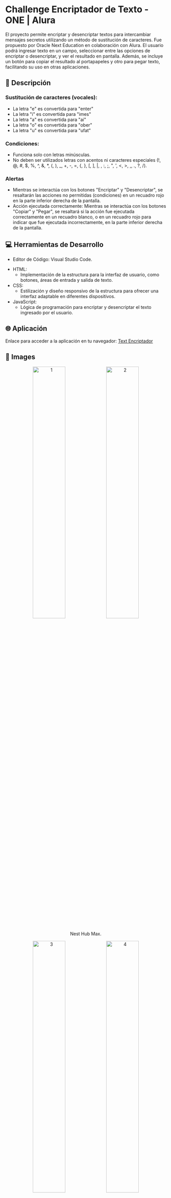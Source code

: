 # Challenge Encriptador de Texto - ONE | Alura
<p>
El proyecto permite encriptar y desencriptar textos para intercambiar mensajes secretos utilizando un método de sustitución de caracteres. Fue propuesto por Oracle Next Education en colaboración con Alura. El usuario podrá ingresar texto en un campo, seleccionar entre las opciones de encriptar o desencriptar, y ver el resultado en pantalla. Además, se incluye un botón para copiar el resultado al portapapeles y otro para pegar texto, facilitando su uso en otras aplicaciones.
</p>

## :key: Descripción
### Sustitución de caracteres (vocales):

- La letra "e" es convertida para "enter"
- La letra "i" es convertida para "imes"
- La letra "a" es convertida para "ai"
- La letra "o" es convertida para "ober"
- La letra "u" es convertida para "ufat"

###  Condiciones:

- Funciona solo con letras minúsculas.
- No deben ser utilizados letras con acentos ni caracteres especiales (!, @, #, $, %, ^, &, *, (, ), _, +, -, =, {, }, [, ], |, , :, ;, ", ', <, >, ,, ., ?, /).

### Alertas

- Mientras se interactúa con los botones "Encriptar" y "Desencriptar", se resaltarán las acciones no permitidas (condiciones) en un recuadro rojo en la parte inferior derecha de la pantalla.
- Acción ejecutada correctamente: Mientras se interactúa con los botones "Copiar" y "Pegar", se resaltará si la acción fue ejecutada correctamente en un recuadro blanco, o en un recuadro rojo para indicar que fue ejecutada incorrectamente, en la parte inferior derecha de la pantalla.

## :computer: Herramientas de Desarrollo
- Editor de Código: Visual Studio Code.
+ HTML: 
    * Implementación de la estructura para la interfaz de usuario, como botones, áreas de entrada y salida de texto.
+ CSS:
    * Estilización y diseño responsivo de la estructura para ofrecer una interfaz adaptable en diferentes dispositivos.
+ JavaScript: 
    * Lógica de programación para encriptar y desencriptar el texto ingresado por el usuario.
##  :globe_with_meridians: Aplicación

Enlace para acceder a la aplicación en tu navegador: [Text Encriptador](https://text-encriptador.vercel.app/)

## :space_invader: Images
<p align="center">
  <img src="https://github.com/user-attachments/assets/09612b53-ace3-4773-8d5f-25522d9275f9" alt="1" width="45%">
  <img src="https://github.com/user-attachments/assets/d9f5c9bd-8ae2-413f-8bdd-d44951b638c1" alt="2" width="45%">
</p>
<p align="center">Nest Hub Max.</p>

<p align="center">
  <img src="https://github.com/user-attachments/assets/e10b390b-3efd-4f37-9d63-37a34cb3dc39" alt="3" width="45%">
  <img src="https://github.com/user-attachments/assets/f6cc67bc-52ed-4c0f-be2e-ffecbd69b480" alt="4" width="45%">
</p>
<p align="center">Tablet / Mobile.</p>

